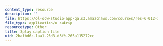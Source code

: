 ```yaml
---
content_type: resource
description: ''
file: https://ol-ocw-studio-app-qa.s3.amazonaws.com/courses/res-6-012-introduction-to-probability-spring-2018/2bafbd6c1aa125d3d3f9265a115272cc_B5y6fy5iUtg.srt
file_type: application/x-subrip
resourcetype: Other
title: 3play caption file
uid: 2bafbd6c-1aa1-25d3-d3f9-265a115272cc
---
```

